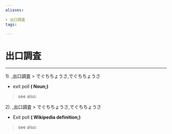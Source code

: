 ```yaml
---
aliases:
    
- 出口調査
tags:
    
---
```


# 出口調査
---
1).
,出口調査 > でぐちちょうさ,でぐちちょうさ

- exit poll
**( Noun;)**
> see also: 
            
2).
,出口調査 > でぐちちょうさ,でぐちちょうさ

- Exit poll
**( Wikipedia definition;)**
> see also: 
            